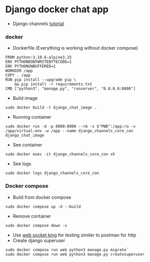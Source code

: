 # Django docker chat app

- Django channels [tutorial](https://www.youtube.com/watch?v=D43IitXdqk0&t=1s)


### docker
 - Dockerfile (Everything is working without docker compose)
```
FROM python:3.10.6-alpine3.15
ENV PYTHONDONTWRITEBYTECODE=1
ENV PYTHONUNBUFFERED=1
WORKDIR /app
COPY . /app
RUN pip install --upgrade pip \
    && pip install -r requirements.txt
CMD ["python3", "manage.py", "runserver", "0.0.0.0:8000"]
```

 - Build image
```
sudo docker build -t django_chat_image .
```
 - Running container

```
sudo docker run -d -p 8000:8000 --rm -v $"PWD":/app:ro -v /app/virtual-env -w /app --name django_channels_core_con django_chat_image
```

 - See container
```
sudo docker exec -it django_channels_core_con sh
```
 - See logs
```
sudo docker logs django_channels_core_con
```
### Docker compose
 - Build from docker compose
```
sudo docker compose up -d --build
```
 - Remove container
```
sudo docker compose down -v
```
 - Use [web socket king](https://websocketking.com/) for testing similer to postman for http
- Create django superuser
```
sudo docker compose run web python3 manage.py migrate`
sudo docker compose run web python3 manage.py createsuperuser
```
